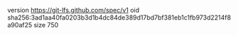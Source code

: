 version https://git-lfs.github.com/spec/v1
oid sha256:3ad1aa40fa0203b3d1b4dc84de389d17bd7bf381eb1c1fb973d2214f8a90af25
size 750
